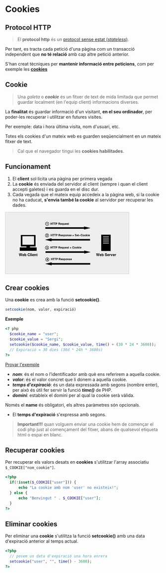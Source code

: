 <!-- notoc -->

# Cookies

## Protocol HTTP

> El  **protocol http** és un [protocol sense estat (*stateless*)](https://es.wikipedia.org/wiki/Protocolo_sin_estado).

Per tant, es tracta cada petició d'una pàgina com un transacció independent que **no té relació** amb cap altre petició anterior.

S'han creat tècniques per **mantenir informació entre peticions**, com per exemple les [**cookies**](http://php.net/manual/es/features.cookies.php)

## Cookie

> Una *galeta* o ***cookie*** és un fitxer de text de mida limitada que permet guardar localment (en l'equip client) informacions diverses.

La **finalitat** és guardar informació d'un visitant, **en el seu ordinador**, per poder-les recuperar i utilitzar en futures visites.
 
Per exemple: data i hora última visita, nom d'usuari, etc.

Totes els cookies d'un mateix web es guarden seqüencialment en un mateix fitxer de text.

> Cal que el navegador tingui les **cookies habilitades**.

## Funcionament

1. El **client** sol·licita una pàgina per primera vegada
2. La **cookie** és enviada del servidor al client (sempre i quan el client accepti galetes) i es guarda en el disc dur.
3. Cada vegada que el mateix equip accedeix a la pàgina web, si la cookie no ha caducat, **s'envia també la cookie** al servidor per recuperar les dades.

![](/assets/php-cookies.png)

## Crear cookies

Una **cookie** es crea amb la funció **setcookie()**.

```php
setcookie(nom, valor, expiració)
```

**Exemple**

```php
<? php
  $cookie_name = "user";
  $cookie_value = "Sergi";
  setcookie($cookie_name, $cookie_value, time() + (30 * 24 * 3600)); 
  // Expiració = 30 dies (30d * 24h * 3600s)
?>
```

[Provar l'exemple](https://www.w3schools.com/php/showphp.asp?filename=demo_cookie1)

*  **_nom_**: és el nom o l’identificador amb què ens referirem a aquella cookie.
*  **_valor_**: és el valor concret que li donem a aquella cookie.
*  **_temps d'expiració_**: és un data expressada amb segons (nombre enter), per això és útil fer servir la funció **_time()_** de PHP.
* **_domini_**: estableix el domini per al qual la cookie serà vàlida.

Només el **name** és obligatori, els altres paràmetres són opcionals.

* El **temps d'expiració** s'expressa amb segons.


> **Important!!!** quan volguem enviar una cookie hem de començar el codi php just al començament del fitxer, abans de qualsevol etiqueta html o espai en blanc.

## Recuperar cookies

Per recuperar els valors desats en **cookies** s'utilitzar l'array associatiu `$_COOKIE["nom_cookie"]`.

```php
<?php
  if(!isset($_COOKIE["user"])) {
      echo "La cookie amb nom 'user' no existeix!";
  } else {
      echo "Benvingut " . $_COOKIE["user"];
  }
?>
```

## Eliminar cookies

Per eliminar una **cookie** s'utilitza la funció **setcookie()** amb una data d'expiració anterior al temps actual.

```php
<?php
  // posem un data d'expiració una hora enrera
  setcookie("user", "", time() - 3600);
?>
```

